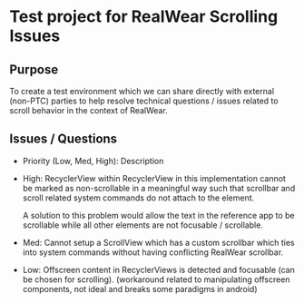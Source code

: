 # Test project for RealWear Scrolling Issues

## Purpose
To create a test environment which we can share directly with external (non-PTC) parties
to help resolve technical questions / issues related to scroll behavior in the context of RealWear.

## Issues / Questions
- Priority (Low, Med, High): Description
- High: RecyclerView within RecyclerView in this implementation cannot be marked as non-scrollable in a 
  meaningful way such that scrollbar and scroll related system commands do not attach to the element.
  
  A solution to this problem would allow the text in the reference app to be scrollable while all other 
  elements are not focusable / scrollable.

- Med: Cannot setup a ScrollView which has a custom scrollbar which ties into system commands without
having conflicting RealWear scrollbar.

- Low: Offscreen content in RecyclerViews is detected and focusable (can be chosen for scrolling).
  (workaround related to manipulating offscreen components, not ideal and breaks some paradigms in android)
